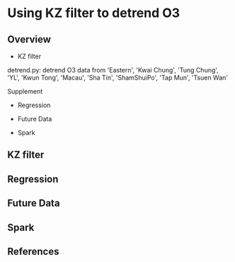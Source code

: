 # Using KZ filter to detrend O3

## Overview
* KZ filter

detrend.py: detrend O3 data from 'Eastern', 'Kwai Chung', 'Tung Chung', 'YL', 'Kwun Tong', 'Macau', 'Sha Tin', 'ShamShuiPo', 'Tap Mun', 'Tsuen Wan'

Supplement

* Regression

* Future Data

* Spark


## KZ filter

## Regression

## Future Data

## Spark

## References


